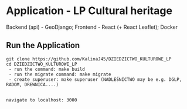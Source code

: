 # Application -  LP Cultural heritage


Backend (api) - GeoDjango; Frontend - React (+ React Leaflet); Docker

## Run the Application

```
git clone https://github.com/KalinaJ45/DZIEDZICTWO_KULTUROWE_LP
cd DZIEDZICTWO_KULTUROWE_LP
 - run the command: make build
 - run the migrate command: make migrate
 - create superuser: make superuser (NADLEŚNICTWO may be e.g. DGLP, RADOM, DREWNICA....)
 

navigate to localhost: 3000
```


